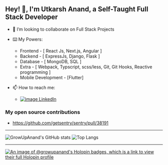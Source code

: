 ## Hey! 👋, I'm Utkarsh Anand, a Self-Taught Full Stack Developer

- 👀 I’m looking to collaborate on Full Stack Projects

- ⌨️ My Powers:
  - Frontend - [ React Js, Next.js, Angular ]
  - Backend - [ ExpressJs, Django, Flask ]
  - Database - [ MongoDB, SQL ]
  - Extra - [ Webpack, Typscript, scss/less, Git, Git Hooks, Reactive programming ]
  - Mobile Development - [Flutter]
  
- 📫 How to reach me:
  - [![image](https://icons.getbootstrap.com/assets/icons/linkedin.svg) LinkedIn](https://www.linkedin.com/in/utkarshanand93)


### My open source contributions
- https://github.com/getsentry/sentry/pull/38191

---------------------------------------

![GrowUpAnand's GitHub stats](https://github-readme-stats.vercel.app/api?username=growupanand&show_icons=true&count_private=true&hide_border=true&show_owner=true&include_all_commits=true&layout=compact) 
![Top Langs](https://github-readme-stats.vercel.app/api/top-langs/?username=growupanand&count_private=true&hide_border=true&layout=compact)


---------------------------------------
[![An image of @growupanand's Holopin badges, which is a link to view their full Holopin profile](https://holopin.me/growupanand)](https://holopin.io/@growupanand)
